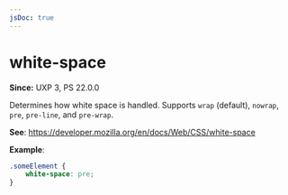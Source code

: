 ```yaml
---
jsDoc: true
---
```

# white-space

**Since:**  UXP 3, PS 22.0.0

Determines how white space is handled. Supports `wrap` (default), `nowrap`, `pre`, `pre-line`, and `pre-wrap`.

**See**: https://developer.mozilla.org/en/docs/Web/CSS/white-space

**Example**:

```css
.someElement {
    white-space: pre;
}
```

